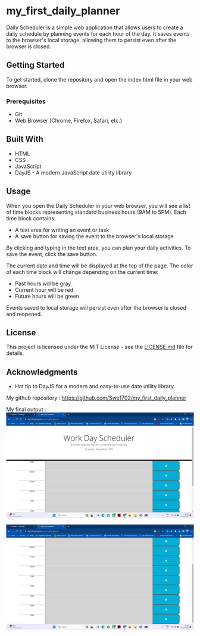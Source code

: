 # my_first_daily_planner

Daily Scheduler is a simple web application that allows users to create a daily schedule by planning events for each hour of the day. It saves events to the browser's local storage, allowing them to persist even after the browser is closed.

## Getting Started

To get started, clone the repository and open the index.html file in your web browser.

### Prerequisites

- Git
- Web Browser (Chrome, Firefox, Safari, etc.)

## Built With

- HTML
- CSS
- JavaScript
- DayJS - A modern JavaScript date utility library

## Usage

When you open the Daily Scheduler in your web browser, you will see a list of time blocks representing standard business hours (9AM to 5PM). Each time block contains:

- A text area for writing an event or task
- A save button for saving the event to the browser's local storage

By clicking and typing in the text area, you can plan your daily activities. To save the event, click the save button.

The current date and time will be displayed at the top of the page. The color of each time block will change depending on the current time:

- Past hours will be gray
- Current hour will be red
- Future hours will be green

Events saved to local storage will persist even after the browser is closed and reopened.

## License

This project is licensed under the MIT License - see the [LICENSE.md](LICENSE.md) file for details.

## Acknowledgments

- Hat tip to DayJS for a modern and easy-to-use date utility library.

My github repository : https://github.com/Swe1702/my_first_daily_planner

My final output : 
![Alt text](<Screenshot (151).png>)

![Alt text](<Screenshot (152).png>)